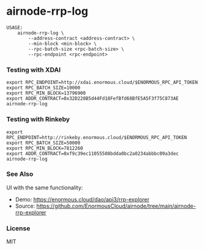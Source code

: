 # airnode-rrp-log

```
USAGE:
    airnode-rrp-log \
        --address-contract <address-contract> \
        --min-block <min-block> \
        --rpc-batch-size <rpc-batch-size> \
        --rpc-endpoint <rpc-endpoint>
```

### Testing with XDAI

```
export RPC_ENDPOINT=http://xdai.enormous.cloud/$ENORMOUS_RPC_API_TOKEN
export RPC_BATCH_SIZE=10000
export RPC_MIN_BLOCK=13796900
export ADDR_CONTRACT=0x32D228B5d44Fd18FefBfd68BfE5A5F3f75C873AE
airnode-rrp-log
```

### Testing with Rinkeby

```
export RPC_ENDPOINT=http://rinkeby.enormous.cloud/$ENORMOUS_RPC_API_TOKEN
export RPC_BATCH_SIZE=50000
export RPC_MIN_BLOCK=7812260
export ADDR_CONTRACT=0xf9c39ec11055508bdda0bc2a0234abbbc09a3dec
airnode-rrp-log
```

### See Also

UI with the same functionality: 
- Demo: https://enormous.cloud/dao/api3/rrp-explorer
- Source: https://github.com/EnormousCloud/airnode/tree/main/airnode-rrp-explorer

### License
MIT